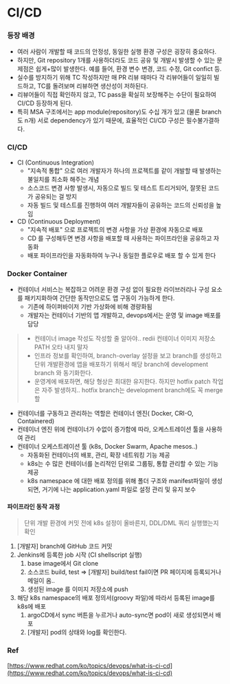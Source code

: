 # CI/CD

### 등장 배경

* 여러 사람이 개발할 때 코드의 안정성, 동일한 실행 환경 구성은 굉장히 중요하다.
* 하지만, Git repository 1개를 사용하더라도 코드 공유 및 개발시 발생할 수 있는 문제점은 쉽게+많이 발생한다. 예를 들어, 환경 변수 변경, 코드 수정, Git confict 등. &#x20;
* 실수를 방지하기 위해 TC 작성하지만 매 PR 리뷰 때마다 각 리뷰어들이 일일히 빌드하고, TC를 돌려보며 리뷰하면 생산성이 저하된다.
* 리뷰어들이 직접 확인하지 않고, TC pass을 확실히 보장해주는 수단이 필요하여 CI/CD 등장하게 된다.
* 특히 MSA 구조에서는 app module(repository)도 수십 개가 있고 (물론 branch도 n개) 서로 dependency가 있기 때문에, 효율적인 CI/CD 구성은 필수불가결하다.

### CI/CD

* CI (Continuous Integration)
  * "지속적 통합" 으로 여러 개발자가 하나의 프로젝트를 같이 개발할 때 발생하는 불일치를 최소화 해주는 개념
  * 소스코드 변경 사항 발생시, 자동으로 빌드 및 테스트 트리거되어, 잘못된 코드가 공유되는 걸 방지
  * 자동 빌드 및 테스트를 진행하여 여러 개발자들이 공유하는 코드의 신뢰성을 높임
* CD (Continuous Deployment)
  * "지속적 배포" 으로 프로젝트의 변경 사항을 가상 환경에 자동으로 배포
  * CD 를 구성해두면 변경 사항을 배포할 때 사용하는 파이프라인을 공유하고 자동화
  * 배포 파이프라인을 자동화하여 누구나 동일한 플로우로 배포 할 수 있게 한다

### Docker Container

* 컨테이너 서비스는 복잡하고 어려운 환경 구성 없이 필요한 라이브러리나 구성 요소를 패키지화하여 간단한 동작만으로도 앱 구동이 가능하게 한다.&#x20;
  * 기존에 하이퍼바이저 기반 가상화에 비해 경량화됨
  * 개발자는 컨테이너 기반의 앱 개발하고, devops에서는 운영 및 image 배포를 담당

> * 컨테이너 image 작성도 작성할 줄 알아야.. redii 컨테이너 이미지 저장소 PATH 오타 내지 말자
> * 인프라 정보를 확인하여, branch-overlay 설정을 보고 branch를 생성하고 단위 개발환경에 앱을 배포하기 위해서 해당 branch에 development branch 와 동기화한다.
> * 운영계에 배포하면, 해당 형상은 최대한 유지한다. 하지만 hotfix patch 작업은 자주 발생하지.. hotfix branch는 development branch에도 꼭 merge할&#x20;

* 컨테이너를 구동하고 관리하는 역할은 컨테이너 엔진( Docker, CRI-O, Containered)
* 컨테이너 엔진 위에 컨테이너가 수없이 증가함에 따라, 오케스트레이션 툴을 사용하여 관리
* 컨테이너 오케스트레이션 툴 (k8s, Docker Swarm, Apache mesos..)
  * 자동화된 컨테이너의 배포, 관리, 확장 네트워킹 기능 제공
  * k8s는 수 많은 컨테이너를 논리적인 단위로 그룹핑, 통합 관리할 수 있는 기능 제공
  * k8s namespace 에 대한 배포 정의를 위해 폴더 구조와 manifest파일이 생성되면, 거기에 나는 application.yaml 파일로 설정 관리 및 유지 보수

#### 파이프라인 동작 과정

> 단위 개발 환경에 커밋 전에 k8s 설정이 올바른지, DDL/DML 쿼리 실행했는지 확인

1. \[개발자] branch에 GitHub 코드 커밋
2. Jenkins에 등록한 job 시작 (CI shellscript 실행)
   1. base image에서 Git clone
   2. 소스코드 build, test => \[개발자] build/test fail이면 PR 페이지에 등록되거나 메일이 옴..&#x20;
   3. 생성된 image 를 이미지 저장소에 push
3. 해당 k8s namespace의 배포 정의서(groovy 파일)에 따라서 등록된 image를 k8s에 배포
   1. argoCD에서 sync 버튼을 누르거나 auto-sync면 pod이 새로 생성되면서 배포
   2. \[개발자] pod의 상태와 log를 확인한다.&#x20;



### Ref

[https://www.redhat.com/ko/topics/devops/what-is-ci-cd](https://www.redhat.com/ko/topics/devops/what-is-ci-cd)
